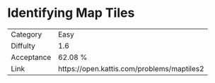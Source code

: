 # Identifying Map Tiles

<table>
    <tr>
        <td>Category</td>
        <td>Easy</td>
    </tr>
    <tr>
        <td>Diffulty</td>
        <td>1.6</td>
    </tr>
    <tr>
        <td>Acceptance</td>
        <td>62.08 %</td>
    </tr>
    <tr>
        <td>Link</td>
        <td>https://open.kattis.com/problems/maptiles2</td>
    </tr>
</table>